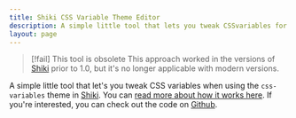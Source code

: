 ```yaml
---
title: Shiki CSS Variable Theme Editor
description: A simple little tool that lets you tweak CSSvariables for the Shiki syntax highligher.
layout: page
---
```


<script>
	import ShikiThemeCreator from './editor.svelte';
</script>

> [!fail] This tool is obsolete
> This approach worked in the versions of [Shiki][] prior to 1.0, but it's no longer applicable with modern versions.

A simple little tool that let's you tweak CSS variables when using the `css-variables` theme in [Shiki](). You can [read more about how it works here](/writing/creating-custom-shiki-themes). If you're interested, you can check out the code on [Github](https://github.com/stevekinney/stevekinney.net/tree/main/content/routes/tools/shiki-theme-editor).

<ShikiThemeCreator />

[Shiki]: https://shiki.matsu.io/
